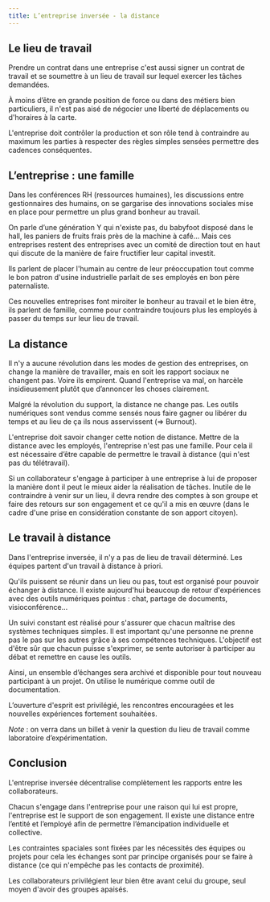 ```yaml
---
title: L’entreprise inversée - la distance
---
```


## Le lieu de travail

Prendre un contrat dans une entreprise c'est aussi signer un contrat de travail et se soumettre à un lieu de travail sur lequel exercer les tâches demandées.

À moins d’être en grande position de force ou dans des métiers bien particuliers, il n'est pas aisé de négocier une liberté de déplacements ou d'horaires à la carte.

L'entreprise doit contrôler la production et son rôle tend à contraindre au maximum les parties à respecter des règles simples sensées permettre des cadences conséquentes.

## L’entreprise : une famille

Dans les conférences RH (ressources humaines), les discussions entre gestionnaires des humains, on se gargarise des innovations sociales mise en place pour permettre un plus grand bonheur au travail.

On parle d’une génération Y qui n'existe pas, du babyfoot disposé dans le hall, les paniers de fruits frais près de la machine à café…
Mais ces entreprises restent des entreprises avec un comité de direction tout en haut qui discute de la manière de faire fructifier leur capital investit.

Ils parlent de placer l'humain au centre de leur préoccupation tout comme le bon patron d'usine industrielle parlait de ses employés en bon père paternaliste.

Ces nouvelles entreprises font miroiter le bonheur au travail et le bien être, ils parlent de famille, comme pour contraindre toujours plus les employés à passer du temps sur leur lieu de travail.

## La distance

Il n'y a aucune révolution dans les modes de gestion des entreprises, on change la manière de travailler, mais en soit les rapport sociaux ne changent pas. Voire ils empirent. Quand l'entreprise va mal, on harcèle insidieusement plutôt que d’annoncer les choses clairement.

Malgré la révolution du support, la distance ne change pas. Les outils numériques sont vendus comme sensés nous faire gagner ou libérer du temps et au lieu de ça ils nous asservissent (=> Burnout).

L'entreprise doit savoir changer cette notion de distance. Mettre de la distance avec les employés, l'entreprise n'est pas une famille. Pour cela il est nécessaire d’être capable de permettre le travail à distance (qui n'est pas du télétravail).

Si un collaborateur s'engage à participer à une entreprise à lui de proposer la manière dont il peut le mieux aider la réalisation de tâches. Inutile de le contraindre à venir sur un lieu, il devra rendre des comptes à son groupe et faire des retours sur son engagement et ce qu'il a mis en œuvre (dans le cadre d'une prise en considération constante de son apport citoyen).

## Le travail à distance

Dans l'entreprise inversée, il n'y a pas de lieu de travail déterminé. Les équipes partent d'un travail à distance à priori.

Qu'ils puissent se réunir dans un lieu ou pas, tout est organisé pour pouvoir échanger à distance. Il existe aujourd'hui beaucoup de retour d'expériences avec des outils numériques pointus : chat, partage de documents, visioconférence…

Un suivi constant est réalisé pour s'assurer que chacun maîtrise des systèmes techniques simples. Il est important qu'une personne ne prenne pas le pas sur les autres grâce à ses compétences techniques. L'objectif est d'être sûr que chacun puisse s'exprimer, se sente autoriser à participer au débat et remettre en cause les outils.

Ainsi, un ensemble d’échanges sera archivé et disponible pour tout nouveau participant à un projet. On utilise le numérique comme outil de documentation.

L’ouverture d'esprit est privilégié, les rencontres encouragées et les nouvelles expériences fortement souhaitées.

*Note* : on verra dans un billet à venir la question du lieu de travail comme laboratoire d’expérimentation.

## Conclusion

L'entreprise inversée décentralise complètement les rapports entre les collaborateurs.

Chacun s'engage dans l'entreprise pour une raison qui lui est propre, l'entreprise est le support de son engagement. Il existe une distance entre l’entité et l’employé afin de permettre l’émancipation individuelle et collective.

Les contraintes spaciales sont fixées par les nécessités des équipes ou projets pour cela les échanges sont par principe organisés pour se faire à distance (ce qui n'empêche pas les contacts de proximité).

Les collaborateurs privilégient leur bien être avant celui du groupe, seul moyen d'avoir des groupes apaisés.




